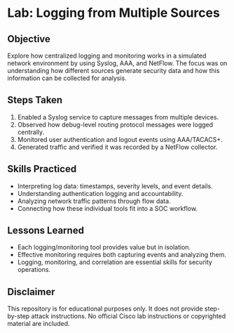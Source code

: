# Lab: Logging from Multiple Sources

## Objective

Explore how centralized logging and monitoring works in a simulated network environment by using Syslog, AAA, and NetFlow.
The focus was on understanding how different sources generate security data and how this information can be collected for analysis.

## Steps Taken

1. Enabled a Syslog service to capture messages from multiple devices.
2. Observed how debug-level routing protocol messages were logged centrally.
3. Monitored user authentication and logout events using AAA/TACACS+.
4. Generated traffic and verified it was recorded by a NetFlow collector.

## Skills Practiced

- Interpreting log data: timestamps, severity levels, and event details.
- Understanding authentication logging and accountability.
- Analyzing network traffic patterns through flow data.
- Connecting how these individual tools fit into a SOC workflow.

## Lessons Learned

- Each logging/monitoring tool provides value but in isolation.
- Effective monitoring requires both capturing events and analyzing them.
- Logging, monitoring, and correlation are essential skills for security operations.

## Disclaimer

This repository is for educational purposes only.
It does not provide step-by-step attack instructions.
No official Cisco lab instructions or copyrighted material are included.
